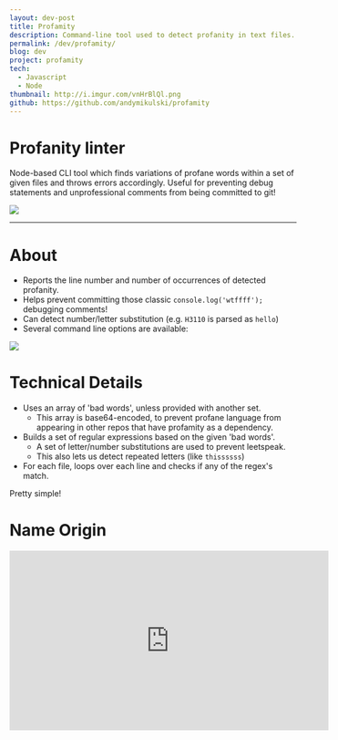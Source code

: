 ```yaml
---
layout: dev-post
title: Profamity
description: Command-line tool used to detect profanity in text files.
permalink: /dev/profamity/
blog: dev
project: profamity
tech:
  - Javascript
  - Node
thumbnail: http://i.imgur.com/vnHrBlQl.png
github: https://github.com/andymikulski/profamity
---
```


# Profanity linter

Node-based CLI tool which finds variations of profane words within a set of given files and throws errors accordingly. Useful for preventing debug statements and unprofessional comments from being committed to git!

<img style="max-width: 600px;" src="http://i.imgur.com/vnHrBlQ.png" />

---

# About

- Reports the line number and number of occurrences of detected profanity.
- Helps prevent committing those classic `console.log('wtffff');` debugging comments!
- Can detect number/letter substitution (e.g. `H3110` is parsed as `hello`)
- Several command line options are available:
<img style="max-width: 600px;" src="http://i.imgur.com/kRAJTTG.png" />

# Technical Details

- Uses an array of 'bad words', unless provided with another set.
  - This array is base64-encoded, to prevent profane language from appearing in other repos that have profamity as a dependency.
- Builds a set of regular expressions based on the given 'bad words'.
  - A set of letter/number substitutions are used to prevent leetspeak.
  - This also lets us detect repeated letters (like `thissssss`)
- For each file, loops over each line and checks if any of the regex's match.

Pretty simple!

# Name Origin

<iframe style="display: block; margin: 0 auto;" width="560" height="315" src="https://www.youtube.com/embed/hpigjnKl7nI" frameborder="0" allowfullscreen></iframe>
